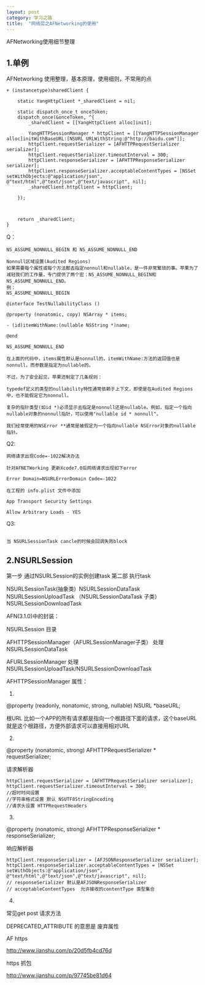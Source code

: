 ```yaml
---
layout: post
category: 学习之路
title:  "网络层之AFNetworking的使用" 
---
```


AFNetworking使用细节整理

## 1.单例

AFNetworking 使用整理，基本原理，使用细则，不常用的点

```
+ (instancetype)sharedClient {
    
    static YangHttpClient *_sharedClient = nil;
    
    static dispatch_once_t onceToken;
    dispatch_once(&onceToken, ^{
        _sharedClient = [[YangHttpClient alloc]init];
        
        YangHTTPSessionManager * httpClient = [[YangHTTPSessionManager alloc]initWithBaseURL:[NSURL URLWithString:@"http://baidu.com"]];
        httpClient.requestSerializer = [AFHTTPRequestSerializer serializer];
        httpClient.requestSerializer.timeoutInterval = 300;
        httpClient.responseSerializer = [AFHTTPResponseSerializer serializer];
        httpClient.responseSerializer.acceptableContentTypes = [NSSet setWithObjects:@"application/json", @"text/html",@"text/json",@"text/javascript", nil];
        _sharedClient.httpClient = httpClient;
        
    });
    
    
    
    return _sharedClient;
}
```

Q：

```
NS_ASSUME_NONNULL_BEGIN 和 NS_ASSUME_NONNULL_END

Nonnull区域设置(Audited Regions)
如果需要每个属性或每个方法都去指定nonnull和nullable，是一件非常繁琐的事。苹果为了减轻我们的工作量，专门提供了两个宏：NS_ASSUME_NONNULL_BEGIN和NS_ASSUME_NONNULL_END。
例：
NS_ASSUME_NONNULL_BEGIN

@interface TestNullabilityClass () 

@property (nonatomic, copy) NSArray * items; 

- (id)itemWithName:(nullable NSString *)name; 

@end 

NS_ASSUME_NONNULL_END

在上面的代码中，items属性默认是nonnull的，itemWithName:方法的返回值也是nonnull，而参数是指定为nullable的。

不过，为了安全起见，苹果还制定了几条规则：

typedef定义的类型的nullability特性通常依赖于上下文，即使是在Audited Regions中，也不能假定它为nonnull。

复杂的指针类型(如id *)必须显示去指定是nonnull还是nullable。例如，指定一个指向nullable对象的nonnull指针，可以使用"nullable id * nonnull"。

我们经常使用的NSError **通常是被假定为一个指向nullable NSError对象的nullable指针。

```

Q2:

```
网络请求出现Code=-1022解决办法

针对AFNETWorking 更新Xcode7.0后网络请求出现如下error

Error Domain=NSURLErrorDomain Code=-1022

在工程的 info.plist 文件中添加 

App Transport Security Settings

Allow Arbitrary Loads - YES
```

Q3:

```

当 NSURLSessionTask cancle的时候会回调失败block

```



## 2.NSURLSession

第一步 通过NSURLSession的实例创建task
第二部 执行task



NSURLSessionTask(抽象类)
​	NSURLSessionDataTask 
​	NSURLSessionUploadTask （NSURLSessionDataTask 子类）
​	NSURLSessionDownloadTask



AFN(3.1.0)中的封装：

NSURLSession 目录  

AFHTTPSessionManager（AFURLSessionManager子类）  处理  NSURLSessionDataTask

AFURLSessionManager 处理  NSURLSessionUploadTask/NSURLSessionDownloadTask

AFHTTPSessionManager 属性：

1.

@property (readonly, nonatomic, strong, nullable) NSURL *baseURL;

根URL 比如一个APP的所有请求都是指向一个根路径下面的请求，这个baseURL就是这个根路径，方便外部请求可以直接用相对URL

2.

@property (nonatomic, strong) AFHTTPRequestSerializer <AFURLRequestSerialization> * requestSerializer;

请求解析器

```
httpClient.requestSerializer = [AFHTTPRequestSerializer serializer];
httpClient.requestSerializer.timeoutInterval = 300;
//超时时间设置
//字符串格式设置 默认 NSUTF8StringEncoding
//请求头设置 HTTPRequestHeaders
```

3.

@property (nonatomic, strong) AFHTTPResponseSerializer <AFURLResponseSerialization> * responseSerializer;

响应解析器

```
httpClient.responseSerializer = [AFJSONResponseSerializer serializer];
httpClient.responseSerializer.acceptableContentTypes = [NSSet setWithObjects:@"application/json", @"text/html",@"text/json",@"text/javascript", nil];
// responseSerializer 默认是AFJSONResponseSerializer
// acceptableContentTypes  允许接收的contentType 类型集合
```

4.

常见get post 请求方法

DEPRECATED_ATTRIBUTE 的意思是  废弃属性



AF https

http://www.jianshu.com/p/20d5fb4cd76d





https 抓包



http://www.jianshu.com/p/97745be81d64